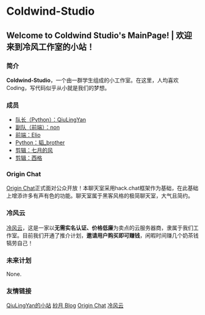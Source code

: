 # Coldwind-Studio

## Welcome to Coldwind Studio's MainPage! | 欢迎来到冷风工作室的小站！

### 简介
**Coldwind-Studio**，一个由一群学生组成的小工作室。在这里，人均喜欢Coding，写代码似乎从小就是我们的梦想。

### 成员
- [队长（Python）：QiuLingYan](/qiulingyan.md)
- [副队（前端）：non](/non.md)
- [前端：Elio](/elio.md)
- [Python：韬_brother](/taobrother.md)
- [剪辑：七月的风](/julyswind.md)
- [剪辑：西格](/xige.md)

### Origin Chat
[Origin Chat](https://chat.coldwind.link)正式面对公众开放！本聊天室采用hack.chat框架作为基础，在此基础上增添许多有声有色的功能。聊天室属于黑客风格的极简聊天室，大气且简约。

### 冷风云
[冷风云](https://idc.coldwind.link/)，这是一家以**无需实名认证、价格低廉**为卖点的云服务器商，隶属于我们工作室。目前我们开通了推介计划，**邀请用户购买即可赚钱**，闲暇时间赚几个奶茶钱犒劳自己！

### 未来计划
None.

### 友情链接
[QiuLingYan的小站](https://qiulingyan.top/)
[紗月 Blog](https://zbhy.fun/)
[Origin Chat](https://chat.coldwind.link)
[冷风云](https://idc.coldwind.link/)
